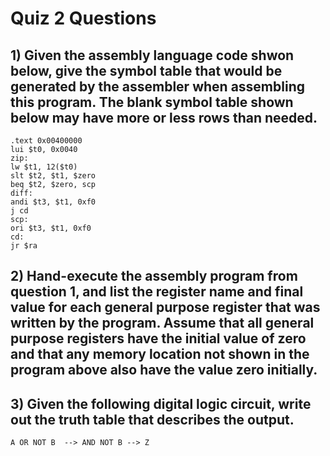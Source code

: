 # Quiz 2 Questions

## 1) Given the assembly language code shwon below, give the **symbol table** that would be generated by the assembler when assembling this program. The blank symbol table shown below may have more or less rows than needed.
```
.text 0x00400000
lui $t0, 0x0040
zip:
lw $t1, 12($t0)
slt $t2, $t1, $zero
beq $t2, $zero, scp
diff:
andi $t3, $t1, 0xf0
j cd
scp:
ori $t3, $t1, 0xf0
cd:
jr $ra
```

## 2) Hand-execute the assembly program from question 1, and list the register name and final value for each general purpose register that was written by the program. Assume that all general purpose registers have the initial value of zero and that any memory location not shown in the program above also have the value zero initially. 

## 3) Given the following digital logic circuit, write out the truth table that describes the output.
```
A OR NOT B  --> AND NOT B --> Z

```
